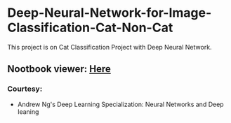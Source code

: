 # Deep-Neural-Network-for-Image-Classification-Cat-Non-Cat
This project is on Cat Classification Project with Deep Neural Network. 

## Nootbook viewer: [Here](http://nbviewer.jupyter.org/github/rezwanulhaquerezwan/Deep-Neural-Network-for-Image-Classification-Cat-Non-Cat/blob/master/Cat%2C%20Non-cat%20Image%20Classification%20with%20DNN.ipynb)

### Courtesy: 
   - Andrew Ng's Deep Learning Specialization: Neural Networks and Deep leaning

